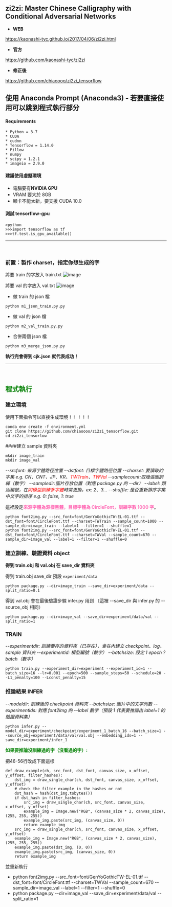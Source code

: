 
## zi2zi: Master Chinese Calligraphy with Conditional Adversarial Networks

- **WEB**

https://kaonashi-tyc.github.io/2017/04/06/zi2zi.html

- **官方**

https://github.com/kaonashi-tyc/zi2zi

- **修正後** 

https://github.com/chiaoooo/zi2zi_tensorflow


## 使用 Anaconda Prompt (Anaconda3) - 若要直接使用可以跳到程式執行部分

#### Requirements

```
* Python = 3.7
* CUDA
* cudnn
* Tensorflow = 1.14.0
* Pillow
* numpy
* scipy = 1.2.1
* imageio = 2.9.0
```

#### 建議使用虛擬環境
*  電腦要有**NVIDIA GPU**
*  VRAM 要大於 8GB
*  顯卡不能太新，要支援 CUDA 10.0  

#### 測試 tensorflow-gpu
```
>python
>>>import tensorflow as tf
>>>tf.test.is_gpu_available()
```




---
<br>

### 前置：製作 charset，指定你想生成的字
將要 train 的字放入 train.txt
![image](https://hackmd.io/_uploads/B1t44SLxA.png)

將要 val 的字放入 val.txt
![image](https://hackmd.io/_uploads/SJH8VrUxR.png)


* 做 train 的 json 檔
```
python m1_json_train.py.py
```
* 做 val 的 json 檔
```
python m2_val_train.py.py
```
* 合併兩個 json 檔
```
python m3_merge_json.py.py
```
**執行完會得到 cjk.json 就代表成功！**



---

<br>

<h2 style="color:green;">程式執行</h2>

### 建立環境

使用下面指令可以直接生成環境！！！！！
```
conda env create -f environment.yml
git clone https://github.com/chiaoooo/zi2zi_tensorflow.git
cd zi2zi_tensorlow
```

####建立 sample 資料夾

```
mkdir image_train
mkdir image_val
```

*--srcfont: 來源字體路徑位置
--dstfont: 目標字體路徑位置
--charset: 要讀取的字集 e.g. CN、CNT、JP、KR、<font color=red>TWTrain</font>、<font color=red>TWVal</font>
--samplecount:取幾張圖訓練（數字）
--sampledir:圖片存放位置（對應 package.py 的 --dir）
--label: 類別編號，在<font color=red>同模型訓練多字體</font>時需更換，ex: 2、3...
--shuffle: 是否重新排序字集中文字的排序 e.g. 0: false, 1: true*

這裡設定<font color=hotpink>**來源字體為源樣黑體，目標字體為 CircleFont，訓練字數 1000 字**</font>。

```
python font2img.py --src_font=font/GenYoGothicTW-EL-01.ttf --dst_font=font/CircleFont.ttf --charset=TWTrain --sample_count=1000 --sample_dir=image_train --label=1 --filter=1 --shuffle=1
python font2img.py --src_font=font/GenYoGothicTW-EL-01.ttf --dst_font=font/CircleFont.ttf --charset=TWVal --sample_count=670 --sample_dir=image_val --label=1 --filter=1 --shuffle=0
```

### 建立訓練、驗證資料 object

**得到 train.obj 和 val.obj 在 save_dir 資料夾**

得到 train.obj
save_dir 預設 `experiment/data`

```
python package.py --dir=image_train --save_dir=experiment/data --split_ratio=0.1
```

得到 val.obj 會在最後驗證步驟 infer.py 用到
（這裡 --save_dir 與 infer.py 的 --source_obj 相同）

```
python package.py --dir=image_val --save_dir=experiment/data/val --split_ratio=1
```

### TRAIN

*--experimentdir: 訓練要存的資料夾（已存在），會在內建立 checkpoint、log、sample 資料夾
--experimentid: 模型編號（數字）
--batchsize: 設定 1 epoch ? batch（數字）*

```
python train.py --experiment_dir=experiment --experiment_id=1 --batch_size=16 --lr=0.001 --epoch=500 --sample_steps=50 --schedule=20 --L1_penalty=100 --Lconst_penalty=15
```

### 推論結果 INFER

*--modeldir: 訓練後的 checkpoint 資料夾
--batchsize: 圖片中的文字列數
--experimentids: 對應 font2img 的 --label 數字（預設 1 代表要推論出 label=1 的驗證資料集）*

```
python infer.py --model_dir=experiment/checkpoint/experiment_1_batch_16 --batch_size=1 --source_obj=experiment/data/val/val.obj --embedding_ids=1 --save_dir=experiment/infer_1
```

<p style="color:green;font-weight:bold;">如果要推論沒訓練過的字（沒看過的字）:</p>

把46-56行改成下面這樣

```
def draw_example(ch, src_font, dst_font, canvas_size, x_offset, y_offset, filter_hashes):
    dst_img = draw_single_char(ch, dst_font, canvas_size, x_offset, y_offset)
    # check the filter example in the hashes or not
    dst_hash = hash(dst_img.tobytes())
    if dst_hash in filter_hashes:
        src_img = draw_single_char(ch, src_font, canvas_size, x_offset, y_offset)
        example_img = Image.new("RGB", (canvas_size * 2, canvas_size), (255, 255, 255))
        example_img.paste(src_img, (canvas_size, 0))
        return example_img
    src_img = draw_single_char(ch, src_font, canvas_size, x_offset, y_offset)
    example_img = Image.new("RGB", (canvas_size * 2, canvas_size), (255, 255, 255))
    example_img.paste(dst_img, (0, 0))
    example_img.paste(src_img, (canvas_size, 0))
    return example_img
```

並重新執行　
* python font2img.py --src_font=font/GenYoGothicTW-EL-01.ttf --dst_font=font/CircleFont.ttf --charset=TWVal --sample_count=670 --sample_dir=image_val --label=1 --filter=1 --shuffle=0
* python package.py --dir=image_val --save_dir=experiment/data/val --split_ratio=1


